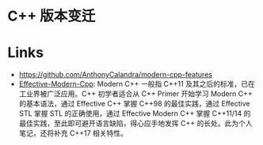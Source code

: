 # C++ 版本变迁

# Links

- https://github.com/AnthonyCalandra/modern-cpp-features
- [Effective-Modern-Cpp](https://github.com/downdemo/Effective-Modern-Cpp): Modern C++ 一般指 C++11 及其之后的标准，已在工业界被广泛应用。C++ 初学者适合从 C++ Primer 开始学习 Modern C++ 的基本语法，通过 Effective C++ 掌握 C++98 的最佳实践，通过 Effective STL 掌握 STL 的正确使用，通过 Effective Modern C++ 掌握 C++11/14 的最佳实践，至此即可避开语言缺陷，得心应手地发挥 C++ 的长处。此为个人笔记，还将补充 C++17 相关特性。
